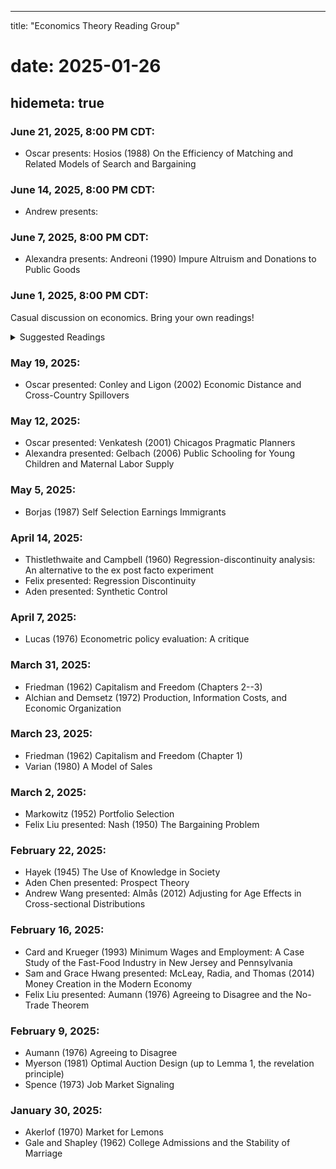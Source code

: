 
---
title: "Economics Theory Reading Group"
# date: 2025-01-26
hidemeta: true
---

### June 21, 2025, 8:00 PM CDT:
- Oscar presents: Hosios (1988) On the Efficiency of Matching and Related Models of Search and Bargaining

### June 14, 2025, 8:00 PM CDT:
- Andrew presents:

### June 7, 2025, 8:00 PM CDT:
- Alexandra presents: Andreoni (1990) Impure Altruism and Donations to Public Goods


### June 1, 2025, 8:00 PM CDT:
Casual discussion on economics. Bring your own readings!
<details>
<summary>Suggested Readings</summary>
<br>
Suggested Readings on Economics:

- Duflo (2018) *The Economist as Plumber*
- Rubinstein (2017) *Comments on Economic Models, Economics, and Economists*
- Mankiw (2006) *The Macroeconomist as Scientist and Engineer*
- Rubinstein (2006) *Dilemmas of an Economic Theorist*
- Roth (2003) *The Economist as Engineer: Game Theory, Experimentation, and Computation as Tools for Design Economics*
- Becker (1976) *The Economic Approach to Human Behavior*
- Friedman (1953) *The Methodology of Positive Economics* — excerpts
- [EconomicsStackExchange: *What is the point of all the models in an economics degree?*](https://economics.stackexchange.com/questions/36850/what-is-the-point-of-all-the-models-in-an-economics-degree)

(Friedman (1953) and Becker (1976) are required readings in ECON20010.)


Suggested Readings on Mathematics:

- Thurston (2010) *Mathematical Education*, foreword in *The Best Writing on Mathematics 2010*, ed. Mircea Pitici
- Thurston (1994) *On Proof and Progress in Mathematics*
- Rees (1962) *The Nature of Mathematics*
- Russell (1901) *Mathematics and the Metaphysicians*
- [MathOverflow: *What’s a Mathematician to Do?*](https://mathoverflow.net/questions/43690/whats-a-mathematician-to-do)
</details>



### May 19, 2025:
- Oscar presented: Conley and Ligon (2002) Economic Distance and Cross-Country Spillovers

### May 12, 2025:
- Oscar presented: Venkatesh (2001) Chicagos Pragmatic Planners
- Alexandra presented: Gelbach (2006) Public Schooling for Young Children and Maternal Labor Supply

### May 5, 2025:
- Borjas (1987) Self Selection Earnings Immigrants

### April 14, 2025:
- Thistlethwaite and Campbell (1960) Regression-discontinuity analysis: An alternative to the ex post facto experiment
- Felix presented: Regression Discontinuity
- Aden presented: Synthetic Control

### April 7, 2025:
- Lucas (1976) Econometric policy evaluation: A critique

### March 31, 2025:
- Friedman (1962) Capitalism and Freedom (Chapters 2--3)
- Alchian and Demsetz (1972) Production, Information Costs, and Economic Organization

### March 23, 2025:
- Friedman (1962) Capitalism and Freedom (Chapter 1)
- Varian (1980) A Model of Sales

### March 2, 2025:
- Markowitz (1952) Portfolio Selection
- Felix Liu presented: Nash (1950) The Bargaining Problem

### February 22, 2025:
- Hayek (1945) The Use of Knowledge in Society
- Aden Chen presented: Prospect Theory
- Andrew Wang presented: Almås (2012) Adjusting for Age Effects in Cross-sectional Distributions

### February 16, 2025:
- Card and Krueger (1993) Minimum Wages and Employment: A Case Study of the Fast-Food Industry in New Jersey and Pennsylvania
- Sam and Grace Hwang presented: McLeay, Radia, and Thomas (2014) Money Creation in the Modern Economy
- Felix Liu presented: Aumann (1976) Agreeing to Disagree and the No-Trade Theorem

### February 9, 2025:
- Aumann (1976) Agreeing to Disagree
- Myerson (1981) Optimal Auction Design (up to Lemma 1, the revelation principle)
- Spence (1973) Job Market Signaling

### January 30, 2025:
- Akerlof (1970) Market for Lemons
- Gale and Shapley (1962) College Admissions and the Stability of Marriage


<!-- ### Future reading pool: -->
<!-- - Diamond (1983) Bank Runs, Deposit Insurance, and Liquidity -->
<!-- - Shapiro (1984) Equilibrium Unemployment Worker -->
<!-- - Acemoglu (2001) The Colonial Origins of Comparative Development_ An Empirical Investigation -->
<!-- - Sharpe (1964) Capital Asset Prices_ A Theory of Market Equilibrium under Conditions of Risk -->
<!-- - Coase (1959) The Federal Communications Commission -->
<!-- - Coase (1937) The Nature of the Firm -->
<!-- - Richard Posner; Lina Khan -->


